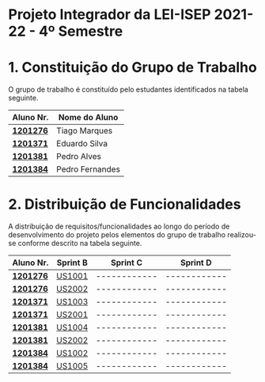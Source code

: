 # Projeto Integrador da LEI-ISEP 2021-22 - 4º Semestre

# 1. Constituição do Grupo de Trabalho

O grupo de trabalho é constituído pelo estudantes identificados na tabela seguinte.

| Aluno Nr.	                                   | Nome do Aluno			 |
|----------------------------------------------|------------------|
| **[1201276](/Projeto/Documentação/1201276)** | Tiago Marques    |
| **[1201371](/Projeto/Documentação/1201371)** | Eduardo Silva    |
| **[1201381](/Projeto/Documentação/1201381)** | Pedro Alves      |
| **[1201384](/Projeto/Documentação/1201384)** | Pedro Fernandes  |					           |


# 2. Distribuição de Funcionalidades ###

A distribuição de requisitos/funcionalidades ao longo do período de desenvolvimento do projeto pelos elementos do grupo de trabalho realizou-se conforme descrito na tabela seguinte.

| Aluno Nr.	                                   | Sprint B                | Sprint C     | Sprint D     |
|----------------------------------------------|-------------------------|--------------|--------------|
| [**1201276**](/Projeto/Documentação/1201276) | [US1001](/docs/USDemo1) | ------------ | ------------ |
| [**1201276**](/Projeto/Documentação/1201276) | [US2002](/docs/USDemo1) | ------------ | ------------ |
| [**1201371**](/Projeto/Documentação/1201371) | [US1003](/docs/USDemo1) | ------------ | ------------ |
| [**1201371**](/Projeto/Documentação/1201371) | [US2001](/docs/USDemo1) | ------------ | ------------ |
| [**1201381**](/Projeto/Documentação/1201381) | [US1004](/docs/USDemo1) | ------------ | ------------ |
| [**1201381**](/Projeto/Documentação/1201381) | [US2002](/docs/USDemo1) | ------------ | ------------ |
| [**1201384**](/Projeto/Documentação/1201384) | [US1002](/docs/USDemo1) | ------------ | ------------ |
| [**1201384**](/Projeto/Documentação/1201384) | [US1005](/docs/USDemo1) | ------------ | ------------ |